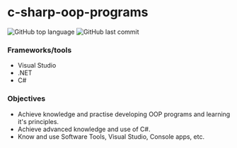 # c-sharp-oop-programs

![GitHub top language](https://img.shields.io/github/languages/top/FedeBayer/c-sharp-oop-programs?style=for-the-badge)
![GitHub last commit](https://img.shields.io/github/last-commit/FedeBayer/c-sharp-oop-programs?style=for-the-badge)

### Frameworks/tools
* Visual Studio
* .NET
* C#
  
### Objectives

* Achieve knowledge and practise developing OOP programs and learning it's principles.
* Achieve advanced knowledge and use of C#.
* Know and use Software Tools, Visual Studio, Console apps, etc.
